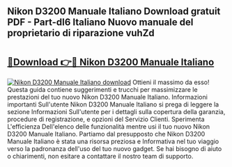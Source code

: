 ## Nikon D3200 Manuale Italiano Download gratuit PDF - Part-dI6 Italiano Nuovo manuale del proprietario di riparazione vuhZd

# <h2><a href="http://dfgwqm7.blite.top/?on=Nikon+D3200+Manuale+Italiano">🔗Download 👉🔴 Nikon D3200 Manuale Italiano</a></h2>

[![Nikon D3200 Manuale Italiano download](https://i.imgur.com/lujVjoI.png)](http://dfgwqm7.blite.top/?on=Nikon+D3200+Manuale+Italiano)
Ottieni il massimo da esso! Questa guida contiene suggerimenti e trucchi per massimizzare le prestazioni del tuo nuovo Nikon D3200 Manuale Italiano. Informazioni importanti Sull'utente Nikon D3200 Manuale Italiano si prega di leggere la sezione Informazioni Sull'utente per i dettagli sulla copertura della garanzia, procedure di registrazione, e opzioni del Servizio Clienti. Sperimenta L'efficienza Dell'elenco delle funzionalità mentre usi il tuo nuovo Nikon D3200 Manuale Italiano. Partiamo dal presupposto che Nikon D3200 Manuale Italiano è stata una risorsa preziosa e Informativa nel tuo viaggio verso la padronanza dell'uso del tuo nuovo gadget. Se hai bisogno di aiuto o chiarimenti, non esitare a contattare il nostro team di supporto.
